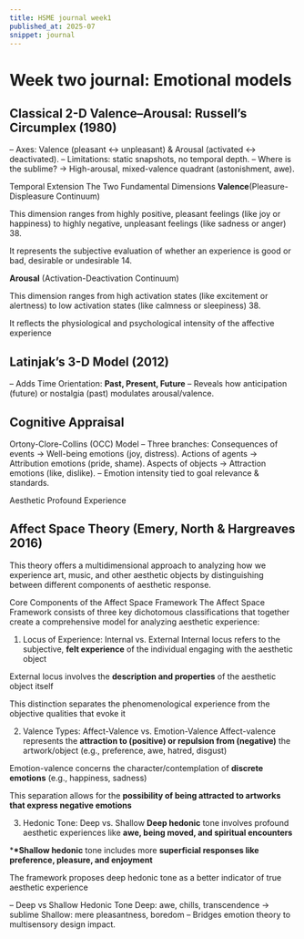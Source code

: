```yaml
---
title: HSME journal week1
published_at: 2025-07
snippet: journal
---
```


# Week two journal: Emotional models

## Classical 2-D Valence–Arousal: Russell’s Circumplex (1980)

– Axes: Valence (pleasant ↔ unpleasant) & Arousal (activated ↔ deactivated).
– Limitations: static snapshots, no temporal depth.
– Where is the sublime? → High-arousal, mixed-valence quadrant (astonishment, awe).

Temporal Extension
The Two Fundamental Dimensions
**Valence**(Pleasure-Displeasure Continuum)

This dimension ranges from highly positive, pleasant feelings (like joy or happiness) to highly negative, unpleasant feelings (like sadness or anger) 38.

It represents the subjective evaluation of whether an experience is good or bad, desirable or undesirable 14.

**Arousal** (Activation-Deactivation Continuum)

This dimension ranges from high activation states (like excitement or alertness) to low activation states (like calmness or sleepiness) 38.

It reflects the physiological and psychological intensity of the affective experience

## Latinjak’s 3-D Model (2012)

– Adds Time Orientation: **Past, Present, Future**
– Reveals how anticipation (future) or nostalgia (past) modulates arousal/valence.

## Cognitive Appraisal

Ortony-Clore-Collins (OCC) Model
– Three branches:
Consequences of events → Well-being emotions (joy, distress).
Actions of agents → Attribution emotions (pride, shame).
Aspects of objects → Attraction emotions (like, dislike).
– Emotion intensity tied to goal relevance & standards.

Aesthetic Profound Experience

## Affect Space Theory (Emery, North & Hargreaves 2016)

This theory offers a multidimensional approach to analyzing how we experience art, music, and other aesthetic objects by distinguishing between different components of aesthetic response.

Core Components of the Affect Space Framework
The Affect Space Framework consists of three key dichotomous classifications that together create a comprehensive model for analyzing aesthetic experience:

1. Locus of Experience: Internal vs. External
   Internal locus refers to the subjective, **felt experience** of the individual engaging with the aesthetic object

External locus involves the **description and properties** of the aesthetic object itself

This distinction separates the phenomenological experience from the objective qualities that evoke it

2. Valence Types: Affect-Valence vs. Emotion-Valence
   Affect-valence represents the **attraction to (positive) or repulsion from (negative)** the artwork/object (e.g., preference, awe, hatred, disgust)

Emotion-valence concerns the character/contemplation of **discrete emotions** (e.g., happiness, sadness)

This separation allows for the **possibility of being attracted to artworks that express negative emotions**

3. Hedonic Tone: Deep vs. Shallow
   **Deep hedonic** tone involves profound aesthetic experiences like **awe, being moved, and spiritual encounters**

\***\*Shallow hedonic** tone includes more **superficial responses like preference, pleasure, and enjoyment**

The framework proposes deep hedonic tone as a better indicator of true aesthetic experience

– Deep vs Shallow Hedonic Tone
Deep: awe, chills, transcendence → sublime
Shallow: mere pleasantness, boredom
– Bridges emotion theory to multisensory design impact.
